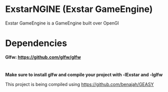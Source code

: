 # ExstarNGINE (Exstar GameEngine)

Exstar GameEngine is a GameEngine built over OpenGl

# Dependencies
**Glfw: https://github.com/glfw/glfw**
# 

**Make sure to install glfw and compile your project with -lExstar and -lglfw**

This project is being compiled using https://github.com/benajah/GEASY


